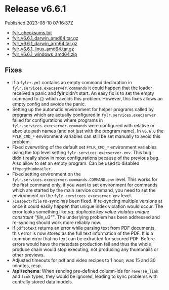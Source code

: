 
# Release v6.6.1

Published 2023-08-10 07:16:37Z

* [fylr_checksums.txt](https://s3.eu-central-1.wasabisys.com/fylr-releases/v6.6.1/fylr_checksums.txt)
* [fylr_v6.6.1_darwin_amd64.tar.gz](https://s3.eu-central-1.wasabisys.com/fylr-releases/v6.6.1/fylr_v6.6.1_darwin_amd64.tar.gz)
* [fylr_v6.6.1_darwin_arm64.tar.gz](https://s3.eu-central-1.wasabisys.com/fylr-releases/v6.6.1/fylr_v6.6.1_darwin_arm64.tar.gz)
* [fylr_v6.6.1_linux_amd64.tar.gz](https://s3.eu-central-1.wasabisys.com/fylr-releases/v6.6.1/fylr_v6.6.1_linux_amd64.tar.gz)
* [fylr_v6.6.1_windows_amd64.zip](https://s3.eu-central-1.wasabisys.com/fylr-releases/v6.6.1/fylr_v6.6.1_windows_amd64.zip)

## Fixes

* If a `fylr+.yml` contains an empty command declaration in `fylr.services.execserver.commands` it could happen that the loader received a panic and **fylr** didn't start. An easy fix is to set the empty command to `{}` which avoids this problem. However, this fixes allows an empty config and avoids the panic.
* Setting up the automatic environment for helper programs called by programs which are actually configured in `fylr.services.execserver` failed for configurations where programs in `fylr.services.execserver.commands` were configured with relative or absolute path names (and not just with the program name). In `v6.6.0` the `FYLR_CMD_*` environment variables can still be set manually to avoid this problem.
* Fixed overwriting of the default set `FYLR_CMD_*` environment variables using the top level setting `fylr.services.execserver.env`. This bug didn't really show in most configurations because of the previous bug. Also allow to set an empty program. Can be used to disabled `ffmpegthumbnailer`.
* Fixed setting environment on the `fylr.services.execserver.commands.COMMAND.env` level. This works for the first command only, if you want to set environment for commands which are started by the main service command, you need to set the environment on the `fylr.servicees.execserver.env` level.
* `/inspect/file` re-sync has been fixed. If re-syncing multiple versions at once it could easily happen that unique index violation would occur. The error looks something like _pq: duplicate key value violates unique constraint \"file_u3\""_. The underlying problem has been addressed and re-syncing should work more reliably now.
* If `pdftotext` returns an error while parsing text from PDF documents, this error is now stored as the full text information of the PDF. It is a common error that no text can be extracted for secured PDF. Before errors would have the metadata production fail and thus the whole produce chain would stop executing, not producing any thumbnails or other previews.
* Adjusted timeouts for pdf and video recipes to 1 hour; was 15 and 30 minutes, resp.
* **/api/schema**: When sending pre-defined column-ids for `reverse_link` and `link` types, they would be ignored, leading to sync problems with centrally stored data models.
